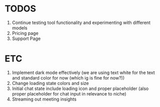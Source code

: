 # TODOS
1. Continue testing tool functionality and experimenting with different models
2. Pricing page
3. Support Page



# ETC
1. Implement dark mode effectively (we are using text white for the text and standard color for now (which ig is fine for now?))
2. Change loading state colors and size
3. Initial chat state include loading icon and proper placeholder (also proper placeholder for chat input in relevance to niche)
4. Streaming out meeting insights